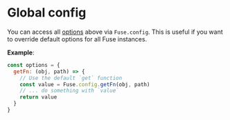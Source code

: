 # Global config

You can access all [options](/api/options.html) above via `Fuse.config`. This is useful if you want to override default options for all Fuse instances.

**Example**:

```js
const options = {
  getFn: (obj, path) => {
    // Use the default `get` function
    const value = Fuse.config.getFn(obj, path)
    // ... do something with `value`
    return value
  }
}
```
